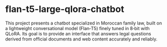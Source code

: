 # flan-t5-large-qlora-chatbot
This project presents a chatbot specialized in Moroccan family law, built on a lightweight conversational model (Flan‑T5) finely tuned in 8‑bit with QLoRA. Its goal is to provide an interface that answers legal questions derived from official documents and web content accurately and reliably.
